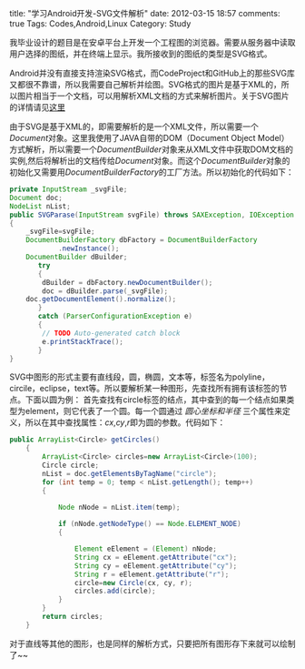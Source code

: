 title: "学习Android开发-SVG文件解析"
date: 2012-03-15 18:57
comments: true
Tags: Codes,Android,Linux
Category: Study 



我毕业设计的题目是在安卓平台上开发一个工程图的浏览器。需要从服务器中读取用户选择的图纸，并在终端上显示。我所接收到的图纸的类型是SVG格式。

Android并没有直接支持渲染SVG格式，而CodeProject和GitHub上的那些SVG库又都很不靠谱，所以我需要自己解析并绘图。SVG格式的图片是基于XML的，所以图片相当于一个文档，可以用解析XML文档的方式来解析图片。关于SVG图片的详情请见[这里](http://www.w3school.com.cn/svg/svg_intro.asp)

由于SVG是基于XML的，即需要解析的是一个XML文件，所以需要一个*Document*对象。这里我使用了JAVA自带的DOM（Document Object Model）方式解析，所以需要一个*DocumentBuilder*对象来从XML文件中获取DOM文档的实例,然后将解析出的文档传给*Document*对象。而这个*DocumentBuilder*对象的初始化又需要用*DocumentBuilderFactory*的工厂方法。所以初始化的代码如下：

``` java
private InputStream _svgFile;
Document doc;
NodeList nList;
public SVGParase(InputStream svgFile) throws SAXException, IOException
{
	_svgFile=svgFile;
	DocumentBuilderFactory dbFactory = DocumentBuilderFactory
	        .newInstance();
	DocumentBuilder dBuilder;
       try
       {
        dBuilder = dbFactory.newDocumentBuilder();
        doc = dBuilder.parse(_svgFile);        
	doc.getDocumentElement().normalize();
       }
       catch (ParserConfigurationException e)
       {
        // TODO Auto-generated catch block
        e.printStackTrace();
       }
}
```

SVG中图形的形式主要有直线段，圆，椭圆，文本等，标签名为polyline，circile，eclipse，text等。所以要解析某一种图形，先查找所有拥有该标签的节点。下面以圆为例：
首先查找有circle标签的结点，其中查到的每一个结点如果类型为element，则它代表了一个圆。每一个圆通过 *圆心坐标和半径* 三个属性来定义，所以在其中查找属性：*cx*,*cy*,*r*即为圆的参数。代码如下：
```java
public ArrayList<Circle> getCircles()
	{
		ArrayList<Circle> circles=new ArrayList<Circle>(100);
		Circle circle;
		nList = doc.getElementsByTagName("circle");
		for (int temp = 0; temp < nList.getLength(); temp++)
		{

			Node nNode = nList.item(temp);
			
			if (nNode.getNodeType() == Node.ELEMENT_NODE)
			{

				Element eElement = (Element) nNode;
				String cx = eElement.getAttribute("cx");
				String cy = eElement.getAttribute("cy");
				String r = eElement.getAttribute("r");
				circle=new Circle(cx, cy, r);
				circles.add(circle);
			}
		}
		return circles;
	}
```
对于直线等其他的图形，也是同样的解析方式，只要把所有图形存下来就可以绘制了~~
